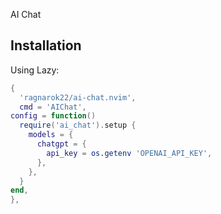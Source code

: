 AI Chat

## Installation

Using Lazy:

```lua
{
  'ragnarok22/ai-chat.nvim',
  cmd = 'AIChat',
config = function()
  require('ai_chat').setup {
    models = {
      chatgpt = {
        api_key = os.getenv 'OPENAI_API_KEY',
      },
    },
  }
end,
},
```
